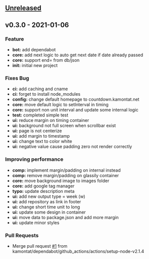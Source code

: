 <a name="unreleased"></a>
## [Unreleased]


<a name="v0.3.0"></a>
## v0.3.0 - 2021-01-06
### Feature
- **bot:** add dependabot
- **core:** add next logic to auto get next date if date already passed
- **core:** support end=<defined-special-day> from db/json
- **init:** initial new project

### Fixes Bug
- **ci:** add caching and cname
- **ci:** forget to install node_modules
- **config:** change default homepage to countdown.kamontat.net
- **core:** move default logic to setInterval in timing
- **core:** support non unit interval and update some internal logic
- **test:** completed simple test
- **ui:** reduce margin on timing container
- **ui:** background not full screen when scrollbar exist
- **ui:** page is not centerize
- **ui:** add margin to timestamp
- **ui:** change text to color white
- **ui:** negative value cause padding zero not render correctly

### Improving performance
- **comp:** implement margin/padding on internal instead
- **comp:** remove margin/padding on glassily container
- **core:** move background image to images folder
- **core:** add google tag manager
- **typo:** update description meta
- **ui:** add new output type = week (w)
- **ui:** add repository as link in footer
- **ui:** change short time unit to long
- **ui:** update some design in container
- **ui:** move data to package.json and add more margin
- **ui:** update minor styles

### Pull Requests
- Merge pull request [#1](https://github.com/kamontat/countdown/issues/1) from kamontat/dependabot/github_actions/actions/setup-node-v2.1.4


[Unreleased]: https://github.com/kamontat/countdown/compare/v0.3.0...HEAD
